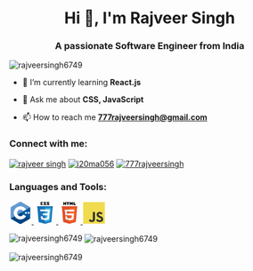 <h1 align="center">Hi 👋, I'm Rajveer Singh</h1>
<h3 align="center">A passionate Software Engineer from India</h3>


<p align="left"> <img src="https://komarev.com/ghpvc/?username=rajveersingh6749&label=Profile%20views&color=0e75b6&style=flat" alt="rajveersingh6749" /> </p>

- 🌱 I’m currently learning **React.js**

- 💬 Ask me about **CSS, JavaScript**

- 📫 How to reach me **777rajveersingh@gmail.com**

<h3 align="left">Connect with me:</h3>
<p align="left">
<a href="https://linkedin.com/in/rajveer singh" target="blank"><img align="center" src="https://raw.githubusercontent.com/rahuldkjain/github-profile-readme-generator/master/src/images/icons/Social/linked-in-alt.svg" alt="rajveer singh" height="30" width="40" /></a>
<a href="https://www.leetcode.com/i20ma056" target="blank"><img align="center" src="https://raw.githubusercontent.com/rahuldkjain/github-profile-readme-generator/master/src/images/icons/Social/leet-code.svg" alt="i20ma056" height="30" width="40" /></a>
<a href="https://auth.geeksforgeeks.org/user/777rajveersingh" target="blank"><img align="center" src="https://raw.githubusercontent.com/rahuldkjain/github-profile-readme-generator/master/src/images/icons/Social/geeks-for-geeks.svg" alt="777rajveersingh" height="30" width="40" /></a>
</p>

<h3 align="left">Languages and Tools:</h3>
<p align="left"> <a href="https://www.w3schools.com/cpp/" target="_blank" rel="noreferrer"> <img src="https://raw.githubusercontent.com/devicons/devicon/master/icons/cplusplus/cplusplus-original.svg" alt="cplusplus" width="40" height="40"/> </a> <a href="https://www.w3schools.com/css/" target="_blank" rel="noreferrer"> <img src="https://raw.githubusercontent.com/devicons/devicon/master/icons/css3/css3-original-wordmark.svg" alt="css3" width="40" height="40"/> </a> <a href="https://www.w3.org/html/" target="_blank" rel="noreferrer"> <img src="https://raw.githubusercontent.com/devicons/devicon/master/icons/html5/html5-original-wordmark.svg" alt="html5" width="40" height="40"/> </a> <a href="https://developer.mozilla.org/en-US/docs/Web/JavaScript" target="_blank" rel="noreferrer"> <img src="https://raw.githubusercontent.com/devicons/devicon/master/icons/javascript/javascript-original.svg" alt="javascript" width="40" height="40"/> </a> </p>

<p><img align="left" src="https://github-readme-stats.vercel.app/api/top-langs?username=rajveersingh6749&show_icons=true&locale=en&layout=compact" alt="rajveersingh6749" /></p>

<p>&nbsp;<img align="center" src="https://github-readme-stats.vercel.app/api?username=rajveersingh6749&show_icons=true&locale=en" alt="rajveersingh6749" /></p>

<p><img align="center" src="https://github-readme-streak-stats.herokuapp.com/?user=rajveersingh6749&" alt="rajveersingh6749" /></p>
